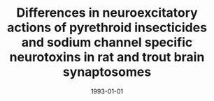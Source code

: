 ---
title: "Differences in neuroexcitatory actions of pyrethroid insecticides and sodium channel specific neurotoxins in rat and trout brain synaptosomes"
date: 1993-01-01
authors_string: J. Eells, J. Rasmussen, Peter Bandettini, J. Propp
authors:
   - J. Eells
   - J. Rasmussen
   - Peter Bandettini
   - J. Propp
author_ids:
   - peter_bandettini
journal: 'Toxicology and Applied Pharmacology'
volume: 123
issue: 
pages: 107-119
book_title: ''
publisher: ''
abstract: ""
project_id: 
paper_url: 
doi: 
data_loc: ''
code_loc: ''
file: '/assets/publications//assets/publications/'
file_name: '/assets/publications/'
type: journal_article
pub_str: ' (1993) Toxicology and Applied Pharmacology 123: 107-119'
layout: publication 
---